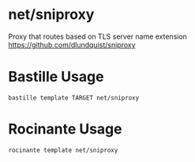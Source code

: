 # net/sniproxy
Proxy that routes based on TLS server name extension
https://github.com/dlundquist/sniproxy

# Bastille Usage
```shell
bastille template TARGET net/sniproxy
```

# Rocinante Usage
```shell
rocinante template net/sniproxy
```
